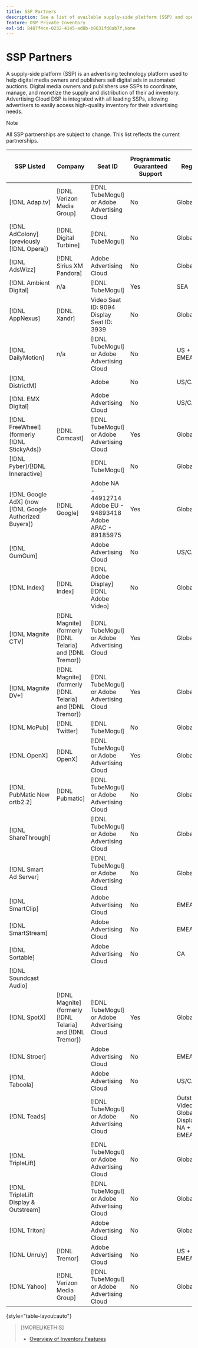 ```yaml
---
title: SSP Partners
description: See a list of available supply-side platform (SSP) and open exchange partners.
feature: DSP Private Inventory
exl-id: 8487f4ce-0232-4145-ad8b-b0631fd0ab7f,None
---
```

# SSP Partners

A supply-side platform (SSP) is an advertising technology platform used to help digital media owners and publishers sell digital ads in automated auctions. Digital media owners and publishers use SSPs to coordinate, manage, and monetize the supply and distribution of their ad inventory. Advertising Cloud DSP is integrated with all leading SSPs, allowing advertisers to easily access high-quality inventory for their advertising needs.

>[!NOTE]
>
>All SSP partnerships are subject to change. This list reflects the current partnerships.

|SSP Listed|Company|Seat ID|Programmatic Guaranteed Support|Region|Supported Currency|Video Desktop|Video Mobile|Video CTV|Display Desktop|Display Mobile|Native Display|Audio Desktop & Mobile|
|--- |--- |--- |--- |--- |--- |--- |--- |--- |--- |--- |--- |--- |
|[!DNL Adap.tv]|[!DNL Verizon Media Group]|[!DNL TubeMogul] or Adobe Advertising Cloud|No|Global|USD|X|X|X|||||
|[!DNL AdColony] (previously [!DNL Opera])|[!DNL Digital Turbine]|[!DNL TubeMogul]|No|Global|USD||x||||||
|[!DNL AdsWizz]|[!DNL Sirius XM Pandora]|Adobe Advertising Cloud|No|Global|USD, EUR, GBP|||||||x|
|[!DNL Ambient Digital]|n/a|[!DNL TubeMogul]|Yes|SEA|USD||x||x|||x|
|[!DNL AppNexus]|[!DNL Xandr]|Video Seat ID: 9094<br>Display Seat ID: 3939|No|Global|USD|x|x|x|x|x|||
|[!DNL DailyMotion]|n/a|[!DNL TubeMogul] or Adobe Advertising Cloud|No|US + EMEA|USD, EUR|x|x|x|||||
|[!DNL DistrictM]||Adobe|No|US/CA|USD||||x|x|||
|[!DNL EMX Digital]||Adobe Advertising Cloud|No|US/CA|USD|x|x|x|||||
|[!DNL FreeWheel] (formerly [!DNL StickyAds])|[!DNL Comcast]|[!DNL TubeMogul] or Adobe Advertising Cloud|Yes|Global|USD, EUR, AUD, GBP|x|x|x|||||
|[!DNL Fyber]/[!DNL Inneractive]||[!DNL TubeMogul]|No|Global|USD|x|x||||||
|[!DNL Google AdX] (now [!DNL Google Authorized Buyers])|[!DNL Google]|Adobe NA - 44912714<br>Adobe EU - 94893418<br>Adobe APAC - 89185975|Yes|Global|USD, BRL|x|x|x|x|x||x|
|[!DNL GumGum]||Adobe Advertising Cloud|No|US/CA|USD|x|x||x|x|||
|[!DNL Index]|[!DNL Index]|[!DNL Adobe Display]<br>[!DNL Adobe Video]|No|Global|USD|x|x|x|x|x| | |
|[!DNL Magnite CTV]|[!DNL Magnite] (formerly [!DNL Telaria] and [!DNL Tremor])|[!DNL TubeMogul] or Adobe Advertising Cloud|Yes|Global|AUD, USD|x|x|x|||||
|[!DNL Magnite DV+]|[!DNL Magnite] (formerly [!DNL Telaria] and [!DNL Tremor])|[!DNL TubeMogul] or Adobe Advertising Cloud|Yes|Global|USD|x|x|x|x|x||x|
|[!DNL MoPub]|[!DNL Twitter]|[!DNL TubeMogul]|No|Global|USD||x||||||
|[!DNL OpenX]|[!DNL OpenX]|[!DNL TubeMogul] or Adobe Advertising Cloud|Yes|Global|USD|x|||x|x|||
|[!DNL PubMatic New ortb2.2]|[!DNL Pubmatic]|[!DNL TubeMogul] or Adobe Advertising Cloud|No|Global|USD|x|x|x|x|x|||
|[!DNL ShareThrough]||[!DNL TubeMogul] or Adobe Advertising Cloud|No|Global|USD|x|x||x|x|x||
|[!DNL Smart Ad Server]||[!DNL TubeMogul] or Adobe Advertising Cloud|No|Global|USD, EUR|x|x||x|x|||
|[!DNL SmartClip]||Adobe Advertising Cloud|No|EMEA|All Currencies|x|x|x|x|x|||
|[!DNL SmartStream]||Adobe Advertising Cloud|No|EMEA|EUR, USD|x|x||||||
|[!DNL Sortable]||Adobe Advertising Cloud|No|CA|USD||||x|x|||
|[!DNL Soundcast Audio]|||||||||||||
|[!DNL SpotX]|[!DNL Magnite] (formerly [!DNL Telaria] and [!DNL Tremor])|[!DNL TubeMogul] or Adobe Advertising Cloud|Yes|Global|USD|x|x|x|||||
|[!DNL Stroer]||Adobe Advertising Cloud|No|EMEA|USD|x|x||x|x|||
|[!DNL Taboola]||Adobe Advertising Cloud|No|US/CA|USD|x|x||||||
|[!DNL Teads]||[!DNL TubeMogul] or Adobe Advertising Cloud|No|Outstream Video = Global<br>Display = NA + EMEA|USD|x|x||x|x|||
|[!DNL TripleLift]||[!DNL TubeMogul] or Adobe Advertising Cloud|No|Global|USD||||||x||
|[!DNL TripleLift Display & Outstream]||[!DNL TubeMogul] or Adobe Advertising Cloud|No|Global|USD|x|x||x|x|||
|[!DNL Triton]||Adobe Advertising Cloud|No|Global|USD|||||||x|
|[!DNL Unruly]|[!DNL Tremor]|Adobe Advertising Cloud|No|US + EMEA|USD|x|x||||||
|[!DNL Yahoo]|[!DNL Verizon Media Group]|[!DNL TubeMogul] or Adobe Advertising Cloud|No|Global|USD||||x|x|||

{style="table-layout:auto"}

>[!MORELIKETHIS]
>
>* [Overview of Inventory Features](inventory-overview.md)
